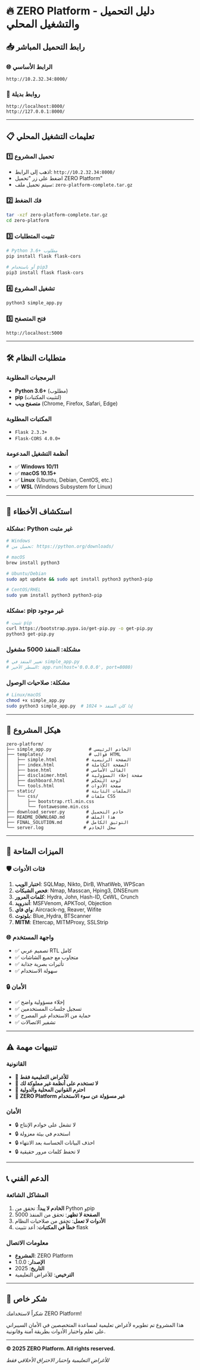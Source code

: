 # 🔥 ZERO Platform - دليل التحميل والتشغيل المحلي

## 📥 رابط التحميل المباشر

### 🌐 الرابط الأساسي
```
http://10.2.32.34:8000/
```

### 📱 روابط بديلة
```
http://localhost:8000/
http://127.0.0.1:8000/
```

---

## 📋 تعليمات التشغيل المحلي

### 1️⃣ تحميل المشروع
- اذهب إلى الرابط: `http://10.2.32.34:8000/`
- اضغط على زر "تحميل ZERO Platform"
- سيتم تحميل ملف: `zero-platform-complete.tar.gz`

### 2️⃣ فك الضغط
```bash
tar -xzf zero-platform-complete.tar.gz
cd zero-platform
```

### 3️⃣ تثبيت المتطلبات
```bash
# Python 3.6+ مطلوب
pip install flask flask-cors

# أو باستخدام pip3
pip3 install flask flask-cors
```

### 4️⃣ تشغيل المشروع
```bash
python3 simple_app.py
```

### 5️⃣ فتح المتصفح
```
http://localhost:5000
```

---

## 🛠️ متطلبات النظام

### البرمجيات المطلوبة
- **Python 3.6+** (مطلوب)
- **pip** (لتثبيت المكتبات)
- **متصفح ويب** (Chrome, Firefox, Safari, Edge)

### المكتبات المطلوبة
- `Flask 2.3.3+`
- `Flask-CORS 4.0.0+`

### أنظمة التشغيل المدعومة
- ✅ **Windows 10/11**
- ✅ **macOS 10.15+**
- ✅ **Linux** (Ubuntu, Debian, CentOS, etc.)
- ✅ **WSL** (Windows Subsystem for Linux)

---

## 🔧 استكشاف الأخطاء

### مشكلة: Python غير مثبت
```bash
# Windows
# تحميل من: https://python.org/downloads/

# macOS
brew install python3

# Ubuntu/Debian
sudo apt update && sudo apt install python3 python3-pip

# CentOS/RHEL
sudo yum install python3 python3-pip
```

### مشكلة: pip غير موجود
```bash
# تثبيت pip
curl https://bootstrap.pypa.io/get-pip.py -o get-pip.py
python3 get-pip.py
```

### مشكلة: المنفذ 5000 مشغول
```bash
# تغيير المنفذ في simple_app.py
# السطر الأخير: app.run(host='0.0.0.0', port=8080)
```

### مشكلة: صلاحيات الوصول
```bash
# Linux/macOS
chmod +x simple_app.py
sudo python3 simple_app.py  # إذا كان المنفذ < 1024
```

---

## 📁 هيكل المشروع

```
zero-platform/
├── simple_app.py              # الخادم الرئيسي
├── templates/                 # قوالب HTML
│   ├── simple.html           # الصفحة الرئيسية
│   ├── index.html            # الصفحة الكاملة
│   ├── base.html             # القالب الأساسي
│   ├── disclaimer.html       # صفحة إخلاء المسؤولية
│   ├── dashboard.html        # لوحة التحكم
│   └── tools.html            # صفحة الأدوات
├── static/                   # الملفات الثابتة
│   └── css/                  # ملفات CSS
│       ├── bootstrap.rtl.min.css
│       └── fontawesome.min.css
├── download_server.py        # خادم التحميل
├── README_DOWNLOAD.md        # هذا الملف
├── FINAL_SOLUTION.md         # التوثيق الكامل
└── server.log               # سجل الخادم
```

---

## 🎯 الميزات المتاحة

### 🛡️ فئات الأدوات
1. **اختبار الويب**: SQLMap, Nikto, DirB, WhatWeb, WPScan
2. **فحص الشبكات**: Nmap, Masscan, Hping3, DNSEnum
3. **كلمات المرور**: Hydra, John, Hash-ID, CeWL, Crunch
4. **أندرويد**: MSFVenom, APKTool, Objection
5. **واي فاي**: Aircrack-ng, Reaver, Wifite
6. **بلوتوث**: Blue_Hydra, BTScanner
7. **MITM**: Ettercap, MITMProxy, SSLStrip

### 🌐 واجهة المستخدم
- ✅ تصميم عربي RTL كامل
- ✅ متجاوب مع جميع الشاشات
- ✅ تأثيرات بصرية جذابة
- ✅ سهولة الاستخدام

### 🔒 الأمان
- ✅ إخلاء مسؤولية واضح
- ✅ تسجيل جلسات المستخدمين
- ✅ حماية من الاستخدام غير المصرح
- ✅ تشفير الاتصالات

---

## ⚠️ تنبيهات مهمة

### القانونية
- 🚨 **للأغراض التعليمية فقط**
- 🚨 **لا تستخدم على أنظمة غير مملوكة لك**
- 🚨 **احترم القوانين المحلية والدولية**
- 🚨 **ZERO Platform غير مسؤولة عن سوء الاستخدام**

### الأمان
- 🔒 لا تشغل على خوادم الإنتاج
- 🔒 استخدم في بيئة معزولة
- 🔒 احذف البيانات الحساسة بعد الانتهاء
- 🔒 لا تحفظ كلمات مرور حقيقية

---

## 📞 الدعم الفني

### المشاكل الشائعة
1. **الخادم لا يبدأ**: تحقق من Python وpip
2. **الصفحة لا تظهر**: تحقق من المنفذ 5000
3. **الأدوات لا تعمل**: تحقق من صلاحيات النظام
4. **خطأ في المكتبات**: أعد تثبيت flask

### معلومات الاتصال
- **المشروع**: ZERO Platform
- **الإصدار**: 1.0.0
- **التاريخ**: 2025
- **الترخيص**: للأغراض التعليمية

---

## 🎉 شكر خاص

شكراً لاستخدامك ZERO Platform!

هذا المشروع تم تطويره لأغراض تعليمية لمساعدة المتخصصين في الأمان السيبراني على تعلم واختبار الأدوات بطريقة آمنة وقانونية.

---

**© 2025 ZERO Platform. All rights reserved.**

*للأغراض التعليمية واختبار الاختراق الأخلاقي فقط*